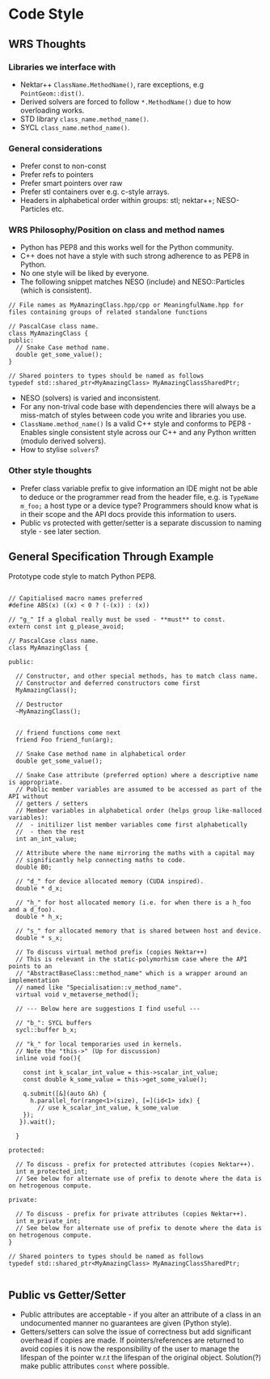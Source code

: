 # Code Style


## WRS Thoughts

### Libraries we interface with

* Nektar++ `ClassName.MethodName()`, rare exceptions, e.g `PointGeom::dist()`.
* Derived solvers are forced to follow `*.MethodName()` due to how overloading works.
* STD library `class_name.method_name()`.
* SYCL `class_name.method_name()`.

### General considerations
* Prefer const to non-const
* Prefer refs to pointers
* Prefer smart pointers over raw
* Prefer stl containers over e.g. c-style arrays.
* Headers in alphabetical order within groups: stl; nektar++; NESO-Particles etc.

### WRS Philosophy/Position on class and method names
* Python has PEP8 and this works well for the Python community.
* C++ does not have a style with such strong adherence to as PEP8 in Python.
* No one style will be liked by everyone.
* The following snippet matches NESO (include) and NESO::Particles (which is consistent).

```
// File names as MyAmazingClass.hpp/cpp or MeaningfulName.hpp for files containing groups of related standalone functions

// PascalCase class name.
class MyAmazingClass {
public:
  // Snake Case method name.
  double get_some_value();
}

// Shared pointers to types should be named as follows
typedef std::shared_ptr<MyAmazingClass> MyAmazingClassSharedPtr;
```

* NESO (solvers) is varied and inconsistent.
* For any non-trival code base with dependencies there will always be a miss-match of styles between code you write and libraries you use.
* `ClassName.method_name()` Is a valid C++ style and conforms to PEP8 - Enables single consistent style across our C++ and any Python written (modulo derived solvers).
* How to stylise `solvers`?


### Other style thoughts

* Prefer class variable prefix to give information an IDE might not be able to deduce or the programmer read from the header file, e.g. is `TypeName m_foo;` a host type or a device type? Programmers should know what is in their scope and the API docs provide this information to users.
* Public vs protected with getter/setter is a separate discussion to naming style - see later section.

## General Specification Through Example

Prototype code style to match Python PEP8.

```

// Capitialised macro names preferred
#define ABS(x) ((x) < 0 ? (-(x)) : (x))

// "g_" If a global really must be used - **must** to const.
extern const int g_please_avoid;

// PascalCase class name.
class MyAmazingClass {

public:
    
  // Constructor, and other special methods, has to match class name.
  // Constructor and deferred constructors come first
  MyAmazingClass();

  // Destructor
  ~MyAmazingClass();


  // friend functions come next
  friend Foo friend_fun(arg);
  
  // Snake Case method name in alphabetical order
  double get_some_value();
    
  // Snake Case attribute (preferred option) where a descriptive name is appropriate.
  // Public member variables are assumed to be accessed as part of the API without
  // getters / setters
  // Member variables in alphabetical order (helps group like-malloced variables):
  //  - initilizer list member variables come first alphabetically
  //  - then the rest
  int an_int_value;

  // Attribute where the name mirroring the maths with a capital may
  // significantly help connecting maths to code.
  double B0;

  // "d_" for device allocated memory (CUDA inspired).
  double * d_x;

  // "h_" for host allocated memory (i.e. for when there is a h_foo and a d_foo).
  double * h_x;
    
  // "s_" for allocated memory that is shared between host and device.
  double * s_x;

  // To discuss virtual method prefix (copies Nektar++)
  // This is relevant in the static-polymorhism case where the API points to an
  // "AbstractBaseClass::method_name" which is a wrapper around an implementation
  // named like "Specialisation::v_method_name".
  virtual void v_metaverse_method();

  // --- Below here are suggestions I find useful ---

  // "b_": SYCL buffers
  sycl::buffer b_x;
    
  // "k_" for local temporaries used in kernels.
  // Note the "this->" (Up for discussion)
  inline void foo(){

    const int k_scalar_int_value = this->scalar_int_value;
    const double k_some_value = this->get_some_value();

    q.submit([&](auto &h) {
      h.parallel_for(range<1>(size), [=](id<1> idx) {
        // use k_scalar_int_value, k_some_value
    });
   }).wait();

  }

protected:

  // To discuss - prefix for protected attributes (copies Nektar++).
  int m_protected_int;
  // See below for alternate use of prefix to denote where the data is on hetrogenous compute.

private:
    
  // To discuss - prefix for private attributes (copies Nektar++).
  int m_private_int;
  // See below for alternate use of prefix to denote where the data is on hetrogenous compute.
}

// Shared pointers to types should be named as follows
typedef std::shared_ptr<MyAmazingClass> MyAmazingClassSharedPtr;


```

## Public vs Getter/Setter

* Public attributes are acceptable - if you alter an attribute of a class in an undocumented manner no guarantees are given (Python style).
* Getters/setters can solve the issue of correctness but add significant overhead if copies are made. If pointers/references are returned to avoid copies it is now the responsibility of the user to manage the lifespan of the pointer w.r.t the lifespan of the original object. Solution(?) make public attributes `const` where possible.


